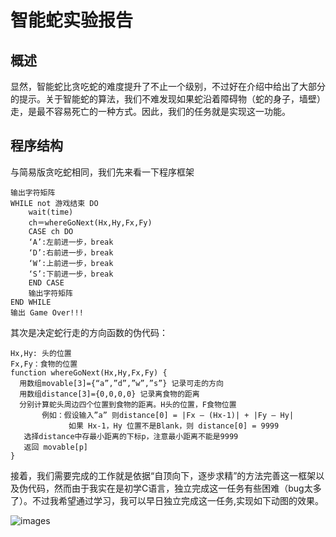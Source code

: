 # 智能蛇实验报告
## 概述
显然，智能蛇比贪吃蛇的难度提升了不止一个级别，不过好在介绍中给出了大部分的提示。关于智能蛇的算法，我们不难发现如果蛇沿着障碍物（蛇的身子，墙壁）走，是最不容易死亡的一种方式。因此，我们的任务就是实现这一功能。  

## 程序结构
与简易版贪吃蛇相同，我们先来看一下程序框架 
    
    输出字符矩阵 
    WHILE not 游戏结束 DO 
        wait(time) 
        ch＝whereGoNext(Hx,Hy,Fx,Fy) 
        CASE ch DO 
        ‘A’:左前进一步，break  
        ‘D’:右前进一步，break 
        ‘W’:上前进一步，break 
        ‘S’:下前进一步，break 
        END CASE 
        输出字符矩阵 
    END WHILE 
    输出 Game Over!!! 

其次是决定蛇行走的方向函数的伪代码： 
    
    Hx,Hy: 头的位置 
    Fx,Fy：食物的位置 
    function whereGoNext(Hx,Hy,Fx,Fy) { 
      用数组movable[3]={“a”,”d”,”w”,”s”} 记录可走的方向 
      用数组distance[3]={0,0,0,0} 记录离食物的距离 
      分别计算蛇头周边四个位置到食物的距离。H头的位置，F食物位置 
           例如：假设输入”a” 则distance[0] = |Fx – (Hx-1)| + |Fy – Hy| 
                 如果 Hx-1，Hy 位置不是Blank，则 distance[0] = 9999 
       选择distance中存最小距离的下标p，注意最小距离不能是9999 
       返回 movable[p] 
    }

接着，我们需要完成的工作就是依据“自顶向下，逐步求精”的方法完善这一框架以及伪代码，然而由于我实在是初学C语言，独立完成这一任务有些困难（bug太多了）。不过我希望通过学习，我可以早日独立完成这一任务,实现如下动图的效果。  

![images](http://m.qpic.cn/psb?/V10JZWde3GxqHO/RQ.qObrSXO9rJiSajB01vkyvLk3pT4Q1i9dX0wi3qUs!/b/dLgAAAAAAAAA&bo=KwErAQAAAAACR2M!&rf=viewer_4)
